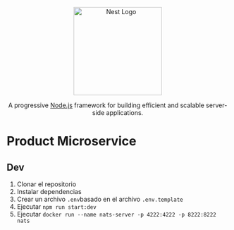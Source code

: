 <p align="center">
  <a href="http://nestjs.com/" target="blank"><img src="https://nestjs.com/img/logo-small.svg" width="200" alt="Nest Logo" /></a>
</p>

[circleci-image]: https://img.shields.io/circleci/build/github/nestjs/nest/master?token=abc123def456
[circleci-url]: https://circleci.com/gh/nestjs/nest

  <p align="center">A progressive <a href="http://nodejs.org" target="_blank">Node.js</a> framework for building efficient and scalable server-side applications.</p>
    <p align="center">

# Product Microservice

## Dev

1. Clonar el repositorio
2. Instalar dependencias
3. Crear un archivo `.env`basado en el archivo `.env.template`
4. Ejecutar `npm run start:dev`
5. Ejecutar `docker run --name nats-server -p 4222:4222 -p 8222:8222 nats`
